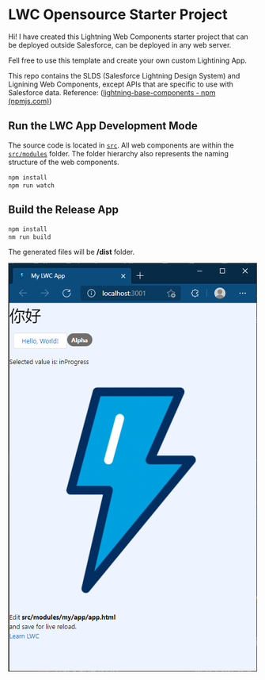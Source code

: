 # LWC Opensource Starter Project

Hi! I have created this Lightning Web Components starter project that can be deployed outside Salesforce, can be deployed in any web server. 

Fell free to use this template and create your own custom Lightining App.


This repo contains the SLDS (Salesforce Lightning Design System) and Lignining Web Components, except APIs that are specific to use with Salesforce data.
Reference: ([lightning-base-components - npm (npmjs.com)](https://www.npmjs.com/package/lightning-base-components))

## Run the LWC App Development Mode

The source code is located in [`src`](./src).
All web components are within the [`src/modules`](./src/modules) folder. The folder hierarchy also represents the naming structure of the web components.

```console
npm install
npm run watch
```


## Build the Release App
```console
npm install
nm run build
```
The generated files will be **/dist** folder.



![Drag Racing](lwc-openosource.PNG)
